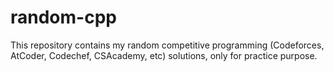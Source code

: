 # random-cpp
This repository contains my random competitive programming (Codeforces, AtCoder, Codechef, CSAcademy, etc) solutions,
only for practice purpose.
